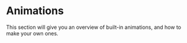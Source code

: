 <link rel="stylesheet" type="text/css" href="../styles.css">

# Animations
This section will give you an overview of built-in animations, and how to make your own ones.